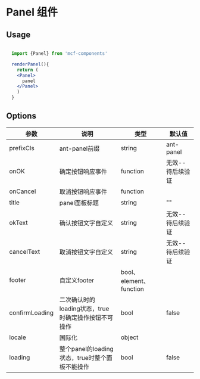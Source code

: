 # Panel 组件

 ## Usage
 
 
 ```jsx
 
   import {Panel} from 'mcf-components'

   renderPanel(){
     return (
     <Panel>
       panel
     </Panel>
     )
   }
 ```


 ## Options

 | 参数 | 说明 | 类型 | 默认值 |
 | - | - | - | - |
 | prefixCls | ant-panel前缀  | string  | ant-panel |
 | onOK | 确定按钮响应事件 | function | 无效--待后续验证 |
 | onCancel | 取消按钮响应事件 | function |  |
 | title | panel面板标题 | string |  "" |
 | okText | 确认按钮文字自定义 | string |  无效--待后续验证 |
 | cancelText | 取消按钮文字自定义 | string |  无效--待后续验证 |
 | footer | 自定义footer | bool、element、function |  |
 | confirmLoading | 二次确认时的loading状态，true时确定操作按钮不可操作 | bool | false |
 | locale | 国际化 | object |  |
 | loading | 整个panel的loading状态，true时整个面板不能操作 | bool | false |